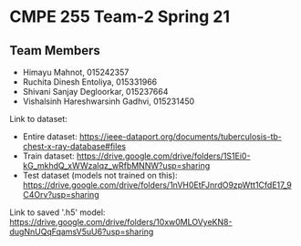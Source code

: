 # CMPE 255 Team-2 Spring 21

## Team Members
* Himayu Mahnot, 015242357
* Ruchita Dinesh Entoliya, 015331966 
* Shivani Sanjay Degloorkar, 015237664
* Vishalsinh Hareshwarsinh Gadhvi, 015231450

Link to dataset:
* Entire dataset: https://ieee-dataport.org/documents/tuberculosis-tb-chest-x-ray-database#files
* Train dataset: https://drive.google.com/drive/folders/1S1Ei0-kG_mkhdQ_xWWzaIqz_wRfbMNNW?usp=sharing
* Test dataset (models not trained on this): https://drive.google.com/drive/folders/1nVH0EtFJnrdO9zpWtt1CfdE17_9C4Orv?usp=sharing

Link to saved '.h5' model: https://drive.google.com/drive/folders/10xw0MLOVyeKN8-dugNnUQqFqamsV5uU6?usp=sharing


